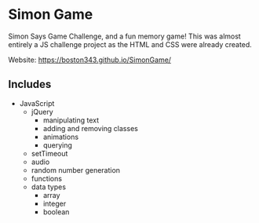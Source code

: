 # Simon Game
Simon Says Game Challenge, and a fun memory game! This was almost entirely a JS challenge project as the HTML and CSS were already created.

Website: https://boston343.github.io/SimonGame/

## Includes
- JavaScript
  - jQuery
    - manipulating text
    - adding and removing classes
    - animations
    - querying 
  - setTimeout
  - audio
  - random number generation
  - functions
  - data types
    - array
    - integer
    - boolean
